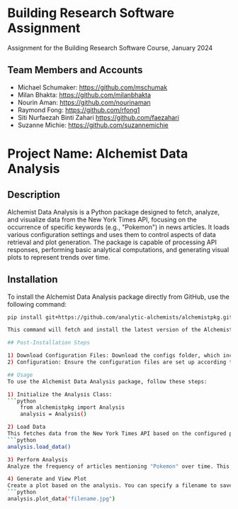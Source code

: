 # Building Research Software Assignment
Assignment for the Building Research Software Course, January 2024

## Team Members and Accounts

- Michael Schumaker: https://github.com/mschumak
- Milan Bhakta: https://github.com/milanbhakta
- Nourin Aman: https://github.com/nourinaman
- Raymond Fong: https://github.com/rfong1
- Siti Nurfaezah Binti Zahari https://github.com/faezahari
- Suzanne Michie: https://github.com/suzannemichie

# Project Name: Alchemist Data Analysis

## Description

Alchemist Data Analysis is a Python package designed to fetch, analyze, and visualize data from the New York Times API, focusing on the occurrence of specific keywords (e.g., "Pokemon") in news articles. It loads various configuration settings and uses them to control aspects of data retrieval and plot generation. The package is capable of processing API responses, performing basic analytical computations, and generating visual plots to represent trends over time.

## Installation

To install the Alchemist Data Analysis package directly from GitHub, use the following command:

```bash
pip install git+https://github.com/analytic-alchemists/alchemistpkg.git

This command will fetch and install the latest version of the Alchemist Data Analysis package from the GitHub repository. Ensure you have Git installed on your system to use this method.

## Post-Installation Steps

1) Download Configuration Files: Download the configs folder, which includes system_config.yml, user_config.yml, analysis_config.yml, to your working directory. These configuration files are essential for the package to function correctly.
2) Configuration: Ensure the configuration files are set up according to your requirements and are accessible to your Python script.

## Usage
To use the Alchemist Data Analysis package, follow these steps:

1) Initialize the Analysis Class:
```python
    from alchemistpkg import Analysis
    analysis = Analysis()   

2) Load Data
This fetches data from the New York Times API based on the configured parameters.
```python
analysis.load_data()

3) Perform Analysis
Analyze the frequency of articles mentioning "Pokemon" over time. This could involve calculating the number of articles per year and identifying trends.

4) Generate and View Plot
Create a plot based on the analysis. You can specify a filename to save the plot.
```python
analysis.plot_data("filename.jpg")





